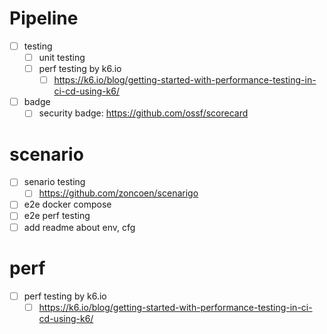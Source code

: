 
# Pipeline
- [ ] testing
  - [ ] unit testing
  - [ ] perf testing by k6.io
    - [ ] https://k6.io/blog/getting-started-with-performance-testing-in-ci-cd-using-k6/
- [ ] badge
  - [ ] security badge: https://github.com/ossf/scorecard

# scenario
- [ ] senario testing
  - [ ] https://github.com/zoncoen/scenarigo
- [ ] e2e docker compose
- [ ] e2e perf testing
- [ ] add readme about env, cfg

# perf
- [ ] perf testing by k6.io
  - [ ] https://k6.io/blog/getting-started-with-performance-testing-in-ci-cd-using-k6/
